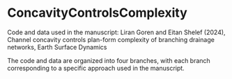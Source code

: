 # ConcavityControlsComplexity
Code and data used in the manuscript: Liran Goren and Eitan Shelef (2024), Channel concavity controls plan-form complexity of branching drainage networks, Earth Surface Dynamics

The code and data are organized into four branches, with each branch corresponding to a specific approach used in the manuscript. 
